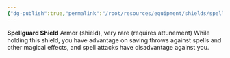 ```yaml
---
{"dg-publish":true,"permalink":"/root/resources/equipment/shields/spellguard-shield-1/","title":"Spellguard Shield"}
---
```


**Spellguard Shield**
Armor (shield), very rare (requires attunement)
While holding this shield, you have advantage on saving throws against spells and other magical effects, and spell attacks have disadvantage against you.